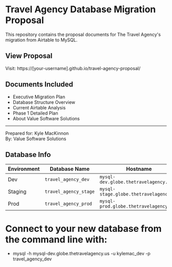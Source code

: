 # Travel Agency Database Migration Proposal

This repository contains the proposal documents for The Travel Agency's migration from Airtable to MySQL.

## View Proposal
Visit: https://[your-username].github.io/travel-agency-proposal/

## Documents Included
- Executive Migration Plan
- Database Structure Overview  
- Current Airtable Analysis
- Phase 1 Detailed Plan
- About Value Software Solutions

---
Prepared for: Kyle MacKinnon  
By: Value Software Solutions

## Database Info
| Environment | Database Name          | Hostname                                | Username           | Password
| ----------- | --------------------   | -------------------------------         | --------------     | --------------
| Dev         | `travel_agency_dev`    | `mysql-dev.globe.thetravelagency.us`    | `kylemac_dev`      | `TravelAgencyDev`  
| Staging     | `travel_agency_stage`| `mysql-stage.globe.thetravelagency.us`    | `kylemac_stage`    | `TravelAgencyStage`  
| Prod        | `travel_agency_prod`   | `mysql-prod.globe.thetravelagency.us`   | `kylemac_prod`     | `TravelAgencyProd`  

# Connect to your new database from the command line with:
- mysql -h mysql-dev.globe.thetravelagency.us -u kylemac_dev -p travel_agency_dev

